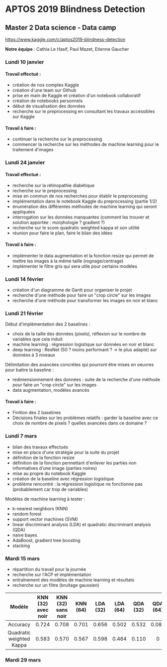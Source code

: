 # APTOS 2019 Blindness Detection
## Master 2 Data science - Data camp

https://www.kaggle.com/c/aptos2019-blindness-detection

**Notre équipe** : Cathia Le Hasif, Paul Mazet, Etienne Gaucher

### Lundi 10 janvier

#### Travail effectué :
- création de nos comptes Kaggle
- création d'une team sur Github
- prise en main de Kaggle et création d'un notebook collaboratif
- création de notebooks personnels
- début de visualisation des données
- recherche sur le preprocessing en consultant les travaux accessibles sur Kaggle

#### Travail à faire :
- continuer la recherche sur le preprocessing
- commencer la recherche sur les méthodes de machine learning pour le traitement d'images


### Lundi 24 janvier

#### Travail effectué :
- recherche sur la rétinopathie diabétique
- recherche sur le preprocessing
- mise en commun de nos recherches pour établir le preprocessing
- implémentation dans le notebook Kaggle du preprocessing (partie 1/2)
- énumération des différentes méthodes de machine learning qui seront appliquées
- interrogation sur les données manquantes (comment les trouver et solution apportée : morphologie ? gradient ?)
- recherche sur le score quadratic weighted kappa et son utilité
- réunion pour faire le plan, faire le bilan des idées

#### Travail à faire :
- implémenter le data augmentation et la fonction resize qui permet de mettre les images à la même taille (rognage/centrage)
- implémenter le filtre gris qui sera utile pour certains modèles

### Lundi 14 février  
- création d'un diagramme de Gantt pour organiser le projet
- recherche d'une méthode pour faire un "crop circle" sur les images
- recherche d'une méthode pour transformer les images en noir et blanc

### Lundi 21 février
Début d'implémentation des 2 baselines :
- choix de la taille des données (pixels), réflexion sur le nombre de variables que cela induit
- machine learning : régression logistique sur données en noir et blanc
- deep learning : ResNet (50 ? moins performant ? -> le plus adapté) sur données à 3 niveaux

Délimitation des avancées concrètes qui pourront être mises en oeuvres pour battre la baseline :
- redimensionnement des données : suite de la recherche d'une méthode pour faire un "crop circle" sur les images
- data augmentation, modèles avancés

#### Travail à faire :
- Finition des 2 baselines
- Décisions finales sur les problèmes relatifs : garder la baseline avec ce choix de nombre de pixels ? quelles avancées dans ce domaine ?

### Lundi 7 mars
- bilan des travaux effectués
- mise en place d'une stratégie pour la suite du projet
- définition de la fonction resize
- définition de la fonction permettant d'enlever les parties non informatives d'une image (parties noires)
- mise au propre du notebook Kaggle
- création de la baseline avec régression logistique
- problème rencontré : la régression logistique ne fonctionne pas (probablement car trop de variables)

Modèles de machine learning à tester :
- k-nearest neighbors (KNN)
- random forest
- support vector machines (SVM)
- linear discriminant analysis (LDA) et quadratic discriminant analysis (QDA)
- naive bayes
- AdaBoost, gradient tree boosting
- stacking

### Mardi 15 mars
- répartition du travail pour la journée
- recherche sur l'ACP et implémentation
- entraînement des modèles de machine learning et résultats
- recherche sur un filtre (bruitage gaussien)

|          Modèle          | KNN (32) avec noir | KNN (32) sans noir | KNN (64) | LDA (32) | LDA (64) | QDA (32) | QDA (64) | Naive Bayes | SVM |
|:------------------------:|:-:|:-:|:-:|:-:|:-:|:-:|:-:|:-:|:-:|
|         Accuracy         | 0.724  |  0.708 |  0.701 | 0.656  | 0.502 | 0.532 | 0.088 | | |
| Quadratic weighted Kappa |  0.583 |  0.570 |  0.567 | 0.598  | 0.464 | 0.110 | 0 | | |

### Mardi 29 mars
